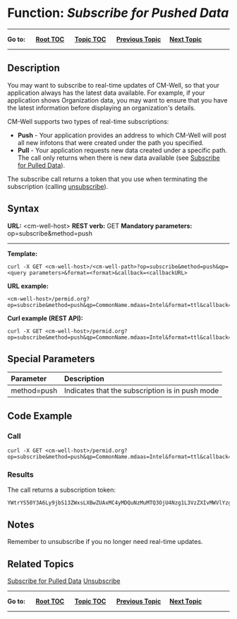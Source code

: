 # Function: *Subscribe for Pushed Data*

----

**Go to:** &nbsp;&nbsp;&nbsp;&nbsp; [**Root TOC**](CM-Well.RootTOC.md) &nbsp;&nbsp;&nbsp;&nbsp; [**Topic TOC**](API.TOC.md) &nbsp;&nbsp;&nbsp;&nbsp; [**Previous Topic**](API.Stream.ConsumeNextChunk.md)&nbsp;&nbsp;&nbsp;&nbsp; [**Next Topic**](API.Subscribe.SubscribeForPulledData.md)  

----

## Description
You may want to subscribe to real-time updates of CM-Well, so that your application always has the latest data available. For example, if your application shows Organization data, you may want to ensure that you have the latest information before displaying an organization's details.

CM-Well supports two types of real-time subscriptions:

* **Push** - Your application provides an address to which CM-Well will post all new infotons that were created under the path you specified.
* **Pull** - Your application requests new data created under a specific path. The call only returns when there is new data available (see [Subscribe for Pulled Data](API.Subscribe.SubscribeForPulledData.md)).

The subscribe call returns a token that you use when terminating the subscription (calling [unsubscribe](API.Subscribe.Unsubscribe.md)).

## Syntax

**URL:** \<cm-well-host\>
**REST verb:** GET
**Mandatory parameters:** op=subscribe&method=push

----------

**Template:**

    curl -X GET <cm-well-host>/<cm-well-path>?op=subscribe&method=push&qp=<query parameters>&format=<format>&callback=<callbackURL>

**URL example:** 

    <cm-well-host>/permid.org?op=subscribe&method=push&qp=CommonName.mdaas=Intel&format=ttl&callback=http://mycallback/path

**Curl example (REST API):**

    curl -X GET <cm-well-host>/permid.org?op=subscribe&method=push&qp=CommonName.mdaas=Intel&format=ttl&callback=http://mycallback/path

## Special Parameters

Parameter | Description
:----------|:-------------
method=push | Indicates that the subscription is in push mode

## Code Example

### Call

    curl -X GET <cm-well-host>/permid.org?op=subscribe&method=push&qp=CommonName.mdaas=Intel&format=ttl&callback=http://mycallback/path

### Results

The call returns a subscription token:

    YWtrYS50Y3A6Ly9jbS13ZWxsLXBwZUAxMC4yMDQuNzMuMTQ3OjU4Nzg1L3VzZXIvMWVlYzg1ZGEs

## Notes

Remember to unsubscribe if you no longer need real-time updates.

## Related Topics
[Subscribe for Pulled Data](API.Subscribe.SubscribeForPulledData.md)
[Unsubscribe](API.Subscribe.Unsubscribe.md)

----

**Go to:** &nbsp;&nbsp;&nbsp;&nbsp; [**Root TOC**](CM-Well.RootTOC.md) &nbsp;&nbsp;&nbsp;&nbsp; [**Topic TOC**](API.TOC.md) &nbsp;&nbsp;&nbsp;&nbsp; [**Previous Topic**](API.Stream.ConsumeNextChunk.md)&nbsp;&nbsp;&nbsp;&nbsp; [**Next Topic**](API.Subscribe.SubscribeForPulledData.md)  

----
